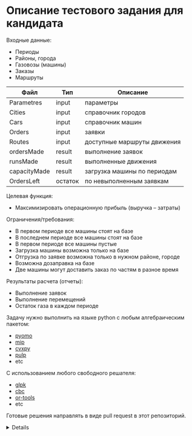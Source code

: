 # Описание тестового задания для кандидата

Входные данные:

- Периоды
- Районы, города
- Газовозы (машины)
- Заказы
- Маршруты

|Файл            |Тип         |Описание                   |
|----------------|------------|---------                  |
|Parametres      |input       |параметры                  |
|Cities          |input       |справочник городов         |
|Cars            |input       |справочник машин           |
|Orders          |input       |заявки                     |
|Routes          |input       |доступные маршруты движения|
|ordersMade      |result      |выполнение заявок          |
|runsMade        |result      |выполненные движения       |
|capacityMade    |result      |загрузка машины по периодам|
|OrdersLeft      |остаток     |по невыполненным заявкам   |

Целевая функция:

- Максимизировать операционную прибыль (выручка – затраты)

Ограничения/требования:

- В первом периоде все машины стоят на базе
- В последнем периоде все машины стоят на базе
- В первом периоде все машины пустые
- Загрузка машины возможна только на базе
- Отгрузка по заявке возможна только в нужном районе, городе
- Возможна дозаправка на базе
- Две машины могут доставить заказ по частям в разное время

Результаты расчета (отчеты):

- Выполнение заявок
- Выполнение перемещений
- Остаток газа в каждом периоде

Задачу нужно выполнить на языке python c любым алгебраическим пакетом:

- [pyomo](https://github.com/Pyomo/pyomo)
- [mip](https://github.com/coin-or/python-mip)
- [cvxpy](https://github.com/cvxpy/cvxpy)
- [pulp](https://github.com/coin-or/pulp/)
- etc

С использованием любого свободного решателя:

- [glpk](https://www.gnu.org/software/glpk/)
- [cbc](https://github.com/coin-or/Cbc)
- [or-tools](https://github.com/google/or-tools)
- etc

Готовые решения направлять в виде pull request в этот репозиторий.

<details>
Cледить за остатком газа в машине,
допустимым объемом отгрузки каждому клиенту,
нахождением машин по узлам
</details>
